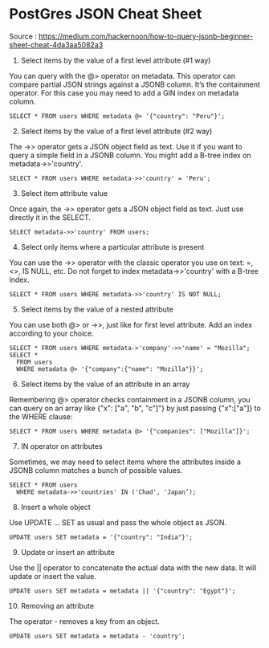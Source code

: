 # PostGres JSON Cheat Sheet


Source : https://medium.com/hackernoon/how-to-query-jsonb-beginner-sheet-cheat-4da3aa5082a3


1. Select items by the value of a first level attribute (#1 way)

You can query with the @> operator on metadata. This operator can compare partial JSON strings against a JSONB column. It’s the containment operator. For this case you may need to add a GIN index on metadata column.

`SELECT * FROM users WHERE metadata @> '{"country": "Peru"}'; `

2. Select items by the value of a first level attribute (#2 way)

The ->> operator gets a JSON object field as text. Use it if you want to query a simple field in a JSONB column. You might add a B-tree index on metadata->>'country'.

`SELECT * FROM users WHERE metadata->>'country' = 'Peru';`

3. Select item attribute value

Once again, the ->> operator gets a JSON object field as text. Just use directly it in the SELECT.

`SELECT metadata->>'country' FROM users;`

4. Select only items where a particular attribute is present

You can use the ->> operator with the classic operator you use on text: =, <>, IS NULL, etc. Do not forget to index metadata->>'country' with a B-tree index.

`SELECT * FROM users WHERE metadata->>'country' IS NOT NULL;`

5. Select items by the value of a nested attribute

You can use both @> or ->>, just like for first level attribute. Add an index according to your choice.

```
SELECT * FROM users WHERE metadata->'company'->>'name' = "Mozilla";
SELECT * 
  FROM users 
  WHERE metadata @> '{"company":{"name": "Mozilla"}}';
```

6. Select items by the value of an attribute in an array

Remembering @> operator checks containment in a JSONB column, you can query on an array like {"x": ["a", "b", "c"]"} by just passing {"x":["a"]} to the WHERE clause:

`SELECT * FROM users WHERE metadata @> '{"companies": ["Mozilla"]}';`

7. IN operator on attributes

Sometimes, we may need to select items where the attributes inside a JSONB column matches a bunch of possible values.

```
SELECT * FROM users 
  WHERE metadata->>'countries' IN ('Chad', 'Japan’);
```

8. Insert a whole object

Use UPDATE ... SET as usual and pass the whole object as JSON.

`UPDATE users SET metadata = '{"country": "India"}';`

9. Update or insert an attribute

Use the || operator to concatenate the actual data with the new data. It will update or insert the value.

`UPDATE users SET metadata = metadata || '{"country": "Egypt"}';`

10. Removing an attribute

The operator - removes a key from an object.

`UPDATE users SET metadata = metadata - 'country';`


